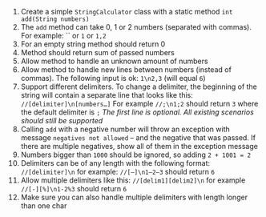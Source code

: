1. Create a simple `StringCalculator` class with a static method `int add(String numbers)`
2. The `add` method can take 0, 1 or 2 numbers (separated with commas). For example: `` or `1` or `1,2`
3. For an empty string method should return 0
4. Method should return sum of passed numbers
5. Allow  method to handle an unknown amount of numbers
6. Allow method to handle new lines between numbers (instead of commas). The following input is ok: `1\n2,3` (will equal `6`)
7. Support different delimiters. 
To change a delimiter, the beginning of the string will contain a separate line that looks like this:
`//[delimiter]\n[numbers…]`
For example `//;\n1;2` should return `3` where the default delimiter is `;`
*The first line is optional. All existing scenarios should still be supported*
8. Calling `add` with a negative number will throw an exception with message `negatives not allowed` – and the negative that was passed. 
If there are multiple negatives, show all of them in the exception message
9. Numbers bigger than `1000` should be ignored, so adding `2 + 1001 = 2`
10. Delimiters can be of any length with the following format: `//[delimiter]\n` for example: `//[—]\n1—2—3` should return `6`
11. Allow multiple delimiters like this: `//[delim1][delim2]\n` for example `//[-][%]\n1-2%3` should return `6`
12. Make sure you can also handle multiple delimiters with length longer than one char